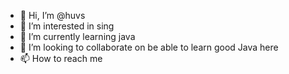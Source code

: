 - 👋 Hi, I’m @huvs
- 👀 I’m interested in sing
- 🌱 I’m currently learning java
- 💞️ I’m looking to collaborate on be able to learn good Java here
- 📫 How to reach me 

<!---
huvs/huvs is a ✨ special ✨ repository because its `README.md` (this file) appears on your GitHub profile.
You can click the Preview link to take a look at your changes.
--->
